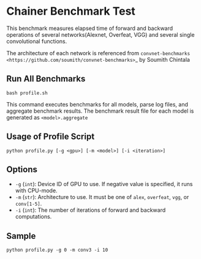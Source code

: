 # Chainer Benchmark Test 

This benchmark measures elapsed time of forward and backward
operations of several networks(Alexnet, Overfeat, VGG)
and several single convolutional functions.

The architecture of each network is referenced from
`convnet-benchmarks <https://github.com/soumith/convnet-benchmarks>`_ by Soumith Chintala


## Run All Benchmarks


```
bash profile.sh
```


This command executes benchmarks for all models, parse log files, and aggregate benchmark results.
The benchmark result file for each model is generated as `<model>.aggregate`


## Usage of Profile Script

```
python profile.py [-g <gpu>] [-m <model>] [-i <iteration>]
```

## Options

* `-g` (`int`): Device ID of GPU to use. If negative value is specified, it runs with CPU-mode.
* `-m` (`str`): Architecture to use. It must be one of `alex`, `overfeat`, `vgg`, or `conv[1-5]`.
* `-i` (`int`): The number of iterations of forward and backward computations.

## Sample

```
python profile.py -g 0 -m conv3 -i 10
```
